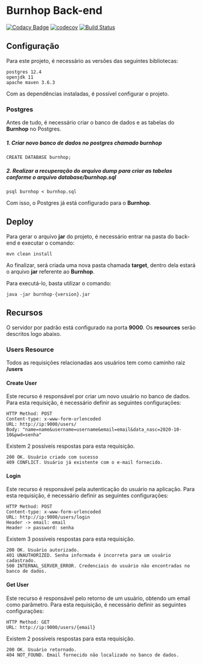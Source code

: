 # Burnhop Back-end

[![Codacy Badge](https://app.codacy.com/project/badge/Grade/016583890298495394ce2879bccecc99)](https://www.codacy.com/gh/wandsu/burnhop-server/dashboard?utm_source=github.com&amp;utm_medium=referral&amp;utm_content=wandsu/burnhop-server&amp;utm_campaign=Badge_Grade)
[![codecov](https://codecov.io/gh/wandsu/burnhop-server/branch/dev/graph/badge.svg?token=T8FB9CXVM1)](https://codecov.io/gh/wandsu/burnhop-server)
[![Build Status](https://travis-ci.com/wandsu/burnhop-server.svg?branch=dev)](https://travis-ci.com/wandsu/burnhop-server)

## Configuração

Para este projeto, é necessário as versões das seguintes bibliotecas:

    postgres 12.4
    openjdk 11
    apache maven 3.6.3
    
Com as dependências instaladas, é possível configurar o projeto.

### Postgres

Antes de tudo, é necessário criar o banco de dados e as tabelas do **Burnhop** no Postgres. 

##### 1. Criar novo banco de dados no postgres chamado burnhop

    CREATE DATABASE burnhop;

##### 2. Realizar a recuperação do arquivo dump para criar as tabelas conforme o arquivo database/burnhop.sql

    psql burnhop < burnhop.sql

Com isso, o Postgres já está configurado para o **Burnhop**.

## Deploy

Para gerar o arquivo **jar** do projeto, é necessário entrar na pasta do back-end e executar o comando:

    mvn clean install
    
Ao finalizar, será criada uma nova pasta chamada **target**, dentro dela estará o arquivo **jar** referente ao **Burnhop**.

Para executá-lo, basta utilizar o comando:

    java -jar burnhop-{version}.jar
    
## Recursos

O servidor por padrão está configurado na porta **9000**. 
Os **resources** serão descritos logo abaixo.

### Users Resource

Todos as requisições relacionadas aos usuários tem como caminho raiz **/users**

#### Create User

Este recurso é responsável por criar um novo usuário no banco de dados.
Para esta requisição, é necessário definir as seguintes configurações:

    HTTP Method: POST
    Content-type: x-www-form-urlencoded
    URL: http://ip:9000/users/
    Body: "name=name&username=username&email=email&data_nasc=2020-10-10&pwd=senha"

Existem 2 possíveis respostas para esta requisição.

    200 OK. Usuário criado com sucesso
    409 CONFLICT. Usuário já existente com o e-mail fornecido.

#### Login

Este recurso é responsável pela autenticação do usuário na aplicação.
Para esta requisição, é necessário definir as seguintes configurações:

    HTTP Method: POST
    Content-type: x-www-form-urlencoded
    URL: http://ip:9000/users/login
    Header -> email: email
    Header -> password: senha

Existem 3 possíveis respostas para esta requisição.

    200 OK. Usuário autorizado.
    401 UNAUTHORIZED. Senha informada é incorreta para um usuário cadastrado.
    500 INTERNAL_SERVER_ERROR. Credenciais do usuário não encontradas no banco de dados.

#### Get User

Este recurso é responsável pelo retorno de um usuário, obtendo um email como parâmetro.
Para esta requisição, é necessário definir as seguintes configurações:

    HTTP Method: GET
    URL: http://ip:9000/users/{email}

Existem 2 possíveis respostas para esta requisição.

    200 OK. Usuário retornado.
    404 NOT_FOUND. Email fornecido não localizado no banco de dados.
